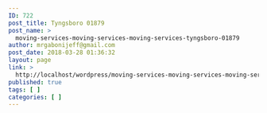 ```yaml
---
ID: 722
post_title: Tyngsboro 01879
post_name: >
  moving-services-moving-services-moving-services-tyngsboro-01879
author: mrgabonijeff@gmail.com
post_date: 2018-03-28 01:36:32
layout: page
link: >
  http://localhost/wordpress/moving-services-moving-services-moving-services-tyngsboro-01879/
published: true
tags: [ ]
categories: [ ]
---
```

